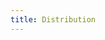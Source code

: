 ```yaml
---
title: Distribution
---
```


<!-- <br><h1 id="distribution">Distribution</h1>
<br>
<h2 id="license">License</h2>

<p>This project is licensed under the MIT License - see the
<a href="https://github.com/SAGGameDeveloper/hugo-minimalist-spa/blob/master/LICENSE">LICENSE</a> file for details.</p>

<h2 id="contributing">Contributing</h2>

<p>If you want to contribute to this theme, you can make a pull request and I will be glad to check it out.</p>

<h2 id="versioning">Versioning</h2>

<p>You can modify this theme as much as you want. If you want to distribute a modified version,
you must publish a link to this repository indicating that I'm the original author. Also, I would
appreciate if you notified me so I can see it.</p>
<br> -->
